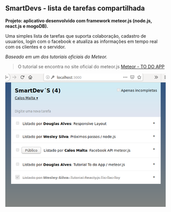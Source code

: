 ## SmartDevs - lista de tarefas compartilhada
**Projeto: aplicativo desenvolvido com framework meteor.js (node.js, react.js e mogoDB).**

Uma simples lista de tarefas que suporta colaboração, cadastro de usuarios, login com o facebook
e atualiza as informações em tempo real com os clientes e o servidor.

*Baseado em um dos tutoriais oficiais do  Meteor.*

> O tutorial se encontra no site oficial do meteor.js [Meteor - TO DO APP](https://www.meteor.com/tutorials/react/creating-an-app)


![](smartdevs.png)
